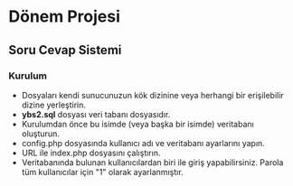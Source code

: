# Dönem Projesi
## Soru Cevap Sistemi

### Kurulum
* Dosyaları kendi sunucunuzun kök dizinine veya herhangi bir erişilebilir dizine yerleştirin.
* **ybs2.sql** dosyası veri tabanı dosyasıdır.
* Kurulumdan önce bu isimde (veya başka bir isimde) veritabanı oluşturun.
* config.php dosyasında kullanıcı adı ve veritabanı ayarlarını yapın.
* URL ile index.php dosyasını çalıştırın.
* Veritabanında bulunan kullanıcılardan biri ile giriş yapabilirsiniz. Parola tüm kullanıcılar için "1" olarak ayarlanmıştır.
